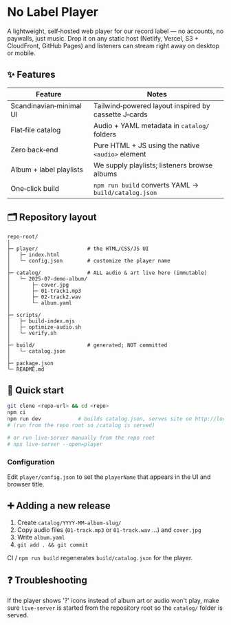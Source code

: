 # No Label Player

A lightweight, self‑hosted web player for our record label — no accounts, no paywalls, just music.
Drop it on any static host (Netlify, Vercel, S3 + CloudFront, GitHub Pages)
 and listeners can stream right away on desktop or mobile.

## ✨ Features

| Feature | Notes |
|---------|-------|
| Scandinavian‑minimal UI | Tailwind‑powered layout inspired by cassette J‑cards |
| Flat‑file catalog | Audio + YAML metadata in `catalog/` folders |
| Zero back‑end | Pure HTML + JS using the native `<audio>` element |
| Album + label playlists | We supply playlists; listeners browse albums |
| One‑click build | `npm run build` converts YAML → `build/catalog.json` |

## 🗂 Repository layout

```
repo-root/
│
├─ player/                # the HTML/CSS/JS UI
│   ├─ index.html
│   └─ config.json        # customize the player name
│
├─ catalog/               # ALL audio & art live here (immutable)
│   └─ 2025-07-demo-album/
│       ├─ cover.jpg
│       ├─ 01-track1.mp3
│       ├─ 02-track2.wav
│       └─ album.yaml
│
├─ scripts/
│   ├─ build-index.mjs
│   ├─ optimize-audio.sh
│   └─ verify.sh
│
├─ build/                 # generated; NOT committed
│   └─ catalog.json
│
├─ package.json
└─ README.md
```

## 🚀 Quick start

```bash
git clone <repo-url> && cd <repo>
npm ci
npm run dev            # builds catalog.json, serves site on http://localhost:8080/player
# (run from the repo root so /catalog is served)

# or run live-server manually from the repo root
# npx live-server --open=player
```

### Configuration
Edit `player/config.json` to set the `playerName` that appears in the UI and browser title.

## ➕ Adding a new release

1. Create `catalog/YYYY-MM-album-slug/`
2. Copy audio files (`01-track.mp3` or `01-track.wav` …) and `cover.jpg`
3. Write `album.yaml`
4. `git add . && git commit`

CI / `npm run build` regenerates `build/catalog.json` for the player.
## ❓ Troubleshooting
If the player shows '?' icons instead of album art or audio won't play,
make sure `live-server` is started from the repository root so the `catalog/` folder is served.

